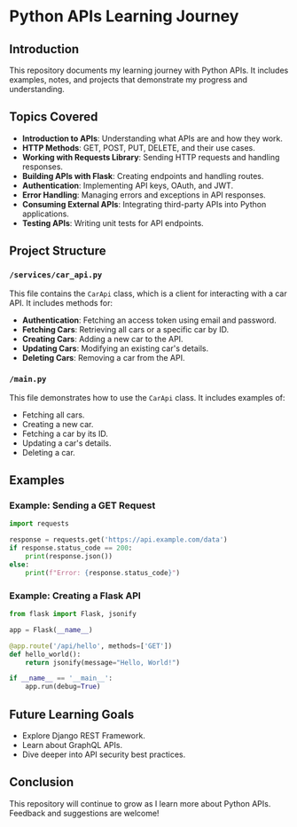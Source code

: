 # Python APIs Learning Journey

## Introduction
This repository documents my learning journey with Python APIs. It includes examples, notes, and projects that demonstrate my progress and understanding.

## Topics Covered
- **Introduction to APIs**: Understanding what APIs are and how they work.
- **HTTP Methods**: GET, POST, PUT, DELETE, and their use cases.
- **Working with Requests Library**: Sending HTTP requests and handling responses.
- **Building APIs with Flask**: Creating endpoints and handling routes.
- **Authentication**: Implementing API keys, OAuth, and JWT.
- **Error Handling**: Managing errors and exceptions in API responses.
- **Consuming External APIs**: Integrating third-party APIs into Python applications.
- **Testing APIs**: Writing unit tests for API endpoints.

## Project Structure
### `/services/car_api.py`
This file contains the `CarApi` class, which is a client for interacting with a car API. It includes methods for:
- **Authentication**: Fetching an access token using email and password.
- **Fetching Cars**: Retrieving all cars or a specific car by ID.
- **Creating Cars**: Adding a new car to the API.
- **Updating Cars**: Modifying an existing car's details.
- **Deleting Cars**: Removing a car from the API.

### `/main.py`
This file demonstrates how to use the `CarApi` class. It includes examples of:
- Fetching all cars.
- Creating a new car.
- Fetching a car by its ID.
- Updating a car's details.
- Deleting a car.

## Examples
### Example: Sending a GET Request
```python
import requests

response = requests.get('https://api.example.com/data')
if response.status_code == 200:
    print(response.json())
else:
    print(f"Error: {response.status_code}")
```

### Example: Creating a Flask API
```python
from flask import Flask, jsonify

app = Flask(__name__)

@app.route('/api/hello', methods=['GET'])
def hello_world():
    return jsonify(message="Hello, World!")

if __name__ == '__main__':
    app.run(debug=True)
```

## Future Learning Goals
- Explore Django REST Framework.
- Learn about GraphQL APIs.
- Dive deeper into API security best practices.

## Conclusion
This repository will continue to grow as I learn more about Python APIs. Feedback and suggestions are welcome!